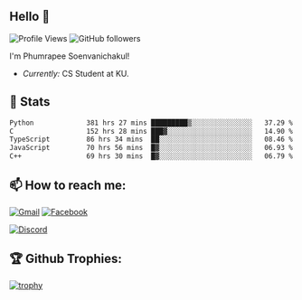 
<h2>Hello 👋</h2> 

![Profile Views](https://komarev.com/ghpvc/?username=Homiez09&label=Profile%20views&color=0e75b6&style=flat)
![GitHub followers](https://img.shields.io/github/followers/HomieZ09.svg?style=social&label=Follow)


I'm Phumrapee Soenvanichakul!

- <i>Currently:</i> CS Student at KU.

<h2>👀 Stats</h2>

<!--START_SECTION:waka-->

```txt
Python             381 hrs 27 mins █████████▒░░░░░░░░░░░░░░░   37.29 %
C                  152 hrs 28 mins ███▓░░░░░░░░░░░░░░░░░░░░░   14.90 %
TypeScript         86 hrs 34 mins  ██░░░░░░░░░░░░░░░░░░░░░░░   08.46 %
JavaScript         70 hrs 56 mins  █▓░░░░░░░░░░░░░░░░░░░░░░░   06.93 %
C++                69 hrs 30 mins  █▓░░░░░░░░░░░░░░░░░░░░░░░   06.79 %
```

<!--END_SECTION:waka-->

<h2>📫 How to reach me:</h2>

<a href="mailto:phumrapeesoen1@gmail.com">![Gmail](https://img.shields.io/badge/Gmail-D14836?style=for-the-badge&logo=gmail&logoColor=white)</a> 
<a href="https://web.facebook.com/phumrapee.soenvanichakul.3/">![Facebook](https://img.shields.io/badge/Facebook-4267B2?style=for-the-badge&logo=facebook&logoColor=white)</a>

<a href="https://discord.gg/EWnAEUtFVm">![Discord](https://discord.c99.nl/widget/theme-1/297740667784921089.png)</a> 

<h2>🏆 Github Trophies:</h2>

[![trophy](https://github-profile-trophy.vercel.app/?username=Homiez09&theme=discord&row=1)](https://github.com/ryo-ma/github-profile-trophy)

